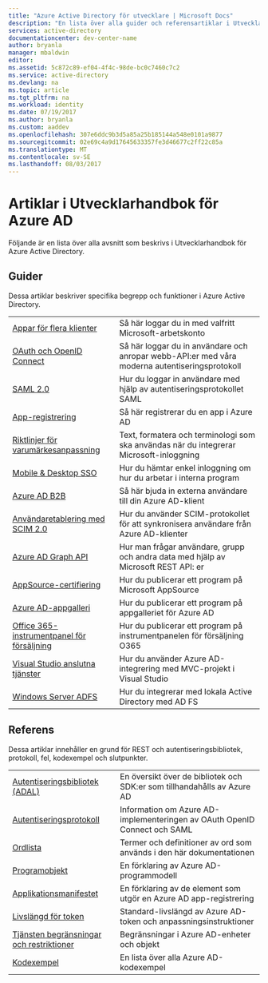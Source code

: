 ```yaml
---
title: "Azure Active Directory för utvecklare | Microsoft Docs"
description: "En lista över alla guider och referensartiklar i Utvecklarhandbok för Azure Active Directory."
services: active-directory
documentationcenter: dev-center-name
author: bryanla
manager: mbaldwin
editor: 
ms.assetid: 5c872c89-ef04-4f4c-98de-bc0c7460c7c2
ms.service: active-directory
ms.devlang: na
ms.topic: article
ms.tgt_pltfrm: na
ms.workload: identity
ms.date: 07/19/2017
ms.author: bryanla
ms.custom: aaddev
ms.openlocfilehash: 307e6ddc9b3d5a85a25b185144a548e0101a9877
ms.sourcegitcommit: 02e69c4a9d17645633357fe3d46677c2ff22c85a
ms.translationtype: MT
ms.contentlocale: sv-SE
ms.lasthandoff: 08/03/2017
---
```

# <a name="articles-in-the-azure-ad-developer-guide"></a>Artiklar i Utvecklarhandbok för Azure AD
Följande är en lista över alla avsnitt som beskrivs i Utvecklarhandbok för Azure Active Directory.

## <a name="guides"></a>Guider
Dessa artiklar beskriver specifika begrepp och funktioner i Azure Active Directory.

|                                                                                                                                 |  |
| ------------------------------------------------------------------------------------------------------------------------------- | --- |
| [Appar för flera klienter](active-directory-devhowto-multi-tenant-overview.md)                                                         | Så här loggar du in med valfritt Microsoft-arbetskonto |
| [OAuth och OpenID Connect](active-directory-protocols-openid-connect-code.md)                                                     | Så här loggar du in användare och anropar webb-API:er med våra moderna autentiseringsprotokoll |
| [SAML 2.0](active-directory-saml-protocol-reference.md)                                                                         | Hur du loggar in användare med hjälp av autentiseringsprotokollet SAML |
| [App-registrering](active-directory-integrating-applications.md)                                                                | Så här registrerar du en app i Azure AD |
| [Riktlinjer för varumärkesanpassning](active-directory-branding-guidelines.md)                                                                  | Text, formatera och terminologi som ska användas när du integrerar Microsoft-inloggning |
| [Mobile & Desktop SSO](active-directory-sso-android.md)                                                                         | Hur du hämtar enkel inloggning om hur du arbetar i interna program |
| [Azure AD B2B](../active-directory-b2b-what-is-azure-ad-b2b.md)                                                                 | Så här bjuda in externa användare till din Azure AD-klient |
| [Användaretablering med SCIM 2.0](../active-directory-scim-provisioning.md)                                                     | Hur du använder SCIM-protokollet för att synkronisera användare från Azure AD-klienter |
| [Azure AD Graph API](active-directory-graph-api.md)                                                                             | Hur man frågar användare, grupp och andra data med hjälp av Microsoft REST API: er |
| [AppSource-certifiering](active-directory-devhowto-appsource-certified.md)                                                     | Hur du publicerar ett program på Microsoft AppSource |
| [Azure AD-appgalleri](active-directory-app-gallery-listing.md)                                                                 |Hur du publicerar ett program på appgalleriet för Azure AD|
| [Office 365-instrumentpanel för försäljning](https://msdn.microsoft.com/office/office365/howto/submit-web-apps-seller-dashboard)               | Hur du publicerar ett program på instrumentpanelen för försäljning O365 |
| [Visual Studio anslutna tjänster](vs-active-directory-dotnet-getting-started.md)                                               | Hur du använder Azure AD-integrering med MVC-projekt i Visual Studio |
| [Windows Server ADFS](https://technet.microsoft.com/windows-server-docs/identity/ad-fs/overview/ad-fs-scenarios-for-developers) | Hur du integrerar med lokala Active Directory med AD FS |

## <a name="reference"></a>Referens
Dessa artiklar innehåller en grund för REST och autentiseringsbibliotek, protokoll, fel, kodexempel och slutpunkter.

|                                                                                     | |
| ----------------------------------------------------------------------------------- | --- |
| [Autentiseringsbibliotek (ADAL)](active-directory-authentication-libraries.md)     | En översikt över de bibliotek och SDK:er som tillhandahålls av Azure AD |
| [Autentiseringsprotokoll](active-directory-authentication-protocols.md)            | Information om Azure AD-implementeringen av OAuth OpenID Connect och SAML |
| [Ordlista](active-directory-dev-glossary.md)                                        | Termer och definitioner av ord som används i den här dokumentationen |
| [Programobjekt](active-directory-application-objects.md)                      | En förklaring av Azure AD-programmodell |
| [Applikationsmanifestet](active-directory-application-manifest.md)                    | En förklaring av de element som utgör en Azure AD app-registrering |
| [Livslängd för token](../active-directory-configurable-token-lifetimes.md)              | Standard-livslängd av Azure AD-token och anpassningsinstruktioner |
| [Tjänsten begränsningar och restriktioner](../active-directory-service-limits-restrictions.md) | Begränsningar i Azure AD-enheter och objekt |
| [Kodexempel](active-directory-code-samples.md)                                    | En lista över alla Azure AD-kodexempel |